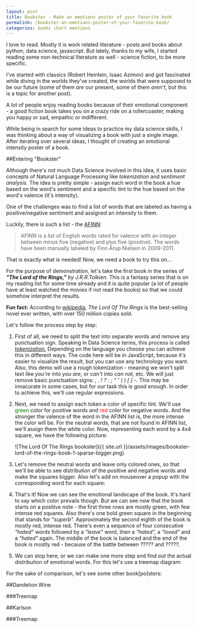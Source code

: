 ```yaml
---
layout: post
title: Bookster - Make an emotions poster of your favorite book
permalink: /bookster-an-emotions-poster-of-your-favorite-book/
categories: books chart emotions
---
```


I love to read. Mostly it is work related literature - posts and books about python, data science, javascript. But lately, thanks to my wife, I started reading some non-technical literature as well - science fiction, to be more specific. 

I've started with classics (Robert Heinlein, Isaac Azimov) and got fascinated while diving in the worlds they've created, the worlds that were supposed to be our future (some of them *are* our present, some of them *aren't*, but this is a topic for another post).

A lot of people enjoy reading books because of their emotional component - a good fiction book takes you on a crazy ride on a rollercoaster, making you happy or sad, empathic or indifferent.

While being in search for some ideas to practice my data science skills, I was thinking about a way of visualizing a book with just a single image. After iterating over several ideas, I thought of creating an emotional intensity poster of a book.

##Entering "Bookster"

Although there's not much Data Science involved in this idea, it uses basic concepts of Natural Language Processing like *tokenization* and *sentiment analysis.* The idea is pretty simple - assign each word in the book a hue based on the word's sentiment and a specific tint to the hue based on the word's valence (it's intensity).

One of the challenges was to find a list of words that are labeled as having a positive/negative sentiment and assigned an intensity to them.

Luckily, there is such a list - the [AFINN](http://www2.imm.dtu.dk/pubdb/views/publication_details.php?id=6010):

>AFINN is a list of English words rated for valence with an integer
between minus five (negative) and plus five (positive). The words have
been manually labeled by Finn Årup Nielsen in 2009-2011.

That is exactly what is needed! Now, we need a book to try this on...

For the purpose of demonstration, let's take the first book in the series of _**"The Lord of the Rings,"** by J.R.R.Tolkien._ This is a fantasy series that is on my reading list for some time already and it is quite popular (a lot of people have at least watched the movies if not read the books) so that we could somehow interpret the results. 

**Fun fact:** According to [wikipedia](https://en.wikipedia.org/wiki/List_of_best-selling_books#List_of_best-selling_single-volume_books), _The Lord Of The Rings_ is the best-selling novel ever written, with over 150 million copies sold.

Let's follow the process step by step:

 1. First of all, we need to split the text into separate words and remove any punctuation sign. Speaking in Data Science terms, this process is called *[tokenization.](https://en.wikipedia.org/wiki/Tokenization_%28lexical_analysis%29)* Depending on the language you choose you can achieve this in different ways. The code here will be in JavaScript, because it's easier to visualize the result, but you can use any technology you want. Also, this demo will use a rough tokenization - meaning we won't split text like *you're* into *you are,* or *can't* into *can not,* etc. We will just remove basic punctuation signs: *, . ! ? : ; " ' ( ) [ ] -.* This may be innacurate in some cases, but for our task this is good enough. In order to achieve this, we'll use regular expressions.
 2. Next, we need to assign each token a color of specific tint. We'll use <span style="color:green;">green</span> color for positive words and <span style="color:red;">red</span> color for negative words. And the stronger the valence of the word in the AFINN list is, the more intense the color will be. For the neutral words, that are not found in AFINN list, we'll assign them the white color. Now, representing each word by a 4x4 square, we have the following picture:

    ![The Lord Of The Rings bookster]({{ site.url }}/assets/images/bookster-lord-of-the-rings-book-1-sparse-bigger.png)

 3. Let's remove the neutral words and leave only colored ones, so that we'll be able to see distribution of the positive and negative words and make the squares bigger. Also let's add on mouseover a popup with the corresponding word for each square:
    <div id="lotr-book1-bookster" class="bookster-wrapper"></div>

 4. That's it! Now we can see the emotional landscape of the book. It's hard to say which color prevails though. But we can see now that the book starts on a positive note - the first three rows are mostly green, with few intense red squares. Also there's one bold green square in the beginning that stands for *"superb".* Approximately the second eighth of the book is mostly red, intense red. There's even a sequence of four consecutive *"hated"* words followed by a *"leave"* word, then a *"hated",* a *"loved"* and a *"hated"* again. The middle of the book is balanced and the end of the book is mostly red - because of the battle between ????? and ?????.
 5. We can stop here, or we can make one more step and find out the actual distribution of emotional words. For this let's use a treemap diagram:
 <div id="lotr-book1-treemap"></div>
 
 For the sake of comparison, let's see some other book[po]sters:

##Dandelion Wine
<div id="dandelion-wine-bookster" class="bookster-wrapper"></div>

###Treemap

<div id="dandelion-wine-treemap"></div>

##Karlson

<div id="karlson-bookster" class="bookster-wrapper"></div>

###Treemap

<div id="karlson-treemap"></div>

<script src="//d3js.org/d3.v3.min.js" charset="utf-8"></script>
<script type="text/javascript" src="{{ site.url }}/assets/javascripts/bookster/bookster.js"></script>
<script type="text/javascript" src="{{ site.url }}/assets/javascripts/bookster/bookster-post.js"></script>
<!--<script type="text/javascript" src="{{ site.url }}/assets/javascripts/bookster-treemap.js"></script>-->
